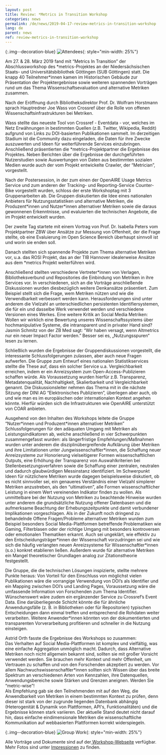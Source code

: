 ```yaml
---
layout: post
title: Review: *Metrics in Transition Workshop 
categories: news
permalink: /de/news/2019-04-17-review-metrics-in-transition-workshop
lang: de
parent: news
ref: review-metrics-in-transition-workshop
---
```


<!-- Start editing content here-->

 
{:.img--decoration-blue}
![Attendees](https://metrics-project.net/img/events/metrics_in_transition_IMG_6683.jpg){: style="min-width: 25%"}  

Am 27. & 28. März 2019 fand mit “Metrics In Transition” der Abschlussworkshop des \*metrics-Projektes an der Niedersächsischen Staats- und Universitätsbibliothek Göttingen (SUB Göttingen) statt. Die knapp 40 Teilnehmer\*innen kamen im Historischen Gebäude zur Präsentation der Projektergebnisse sowie weiteren spannenden Vorträgen rund um das Thema Wissenschaftsevaluation und alternative Metriken zusammen.
    
Nach der Eröffnung durch Bibliotheksdirektor Prof. Dr. Wolfram Horstmann sprach Hauptredner Joe Wass von Crossref über die Rolle von offenen Wissenschaftsinfrastrukturen bei Metriken.   
 
Wass stellte das neueste Tool von Crossref - Eventdata - vor, welches im Netz Erwähnungen in bestimmten Quellen (z.B. Twitter, Wikipedia, Reddit) aufgrund von Links zu DOI-basierten Publikationen sammelt. Im derzeitigen Stadium ist die Community dazu eingeladen, die Daten für ihre Zwecke auszuwerten und Ideen für weiterführende Services einzubringen. 
Anschließend präsentierten die \*metrics-Projektpartner die Ergebnisse des Projektes. Neben Berichten über die Ergebnisse der durchgeführten Nutzerstudien sowie Auswertungen von Daten aus bestimmten sozialen Medien wurde auch der vom Projekt entwickelte Crawler, der “Metrician”, vorgestellt.  
    
Nach der Postersession, in der zum einen der OpenAIRE Usage Metrics Service und zum anderen der Tracking- und Reporting-Service Counter-Bike vorgestellt wurden, schloss der erste Workshoptag mit 3 Gruppenarbeiten ab. Die Gruppen diskutierten die Idee eines nationalen Anbieters für Nutzungsstatistiken und alternative Metriken, die Produzent\*innen und Nutzer\*innen alternativer Metriken sowie die daraus gewonnenen Erkenntnisse, und evaluierten die technischen Angebote, die im Projekt entwickelt wurden.  
  
Der zweite Tag startete mit einem Vortrag von Prof. Dr. Isabella Peters vom Projektpartner ZBW über Ansätze zur Messung von Offenheit, der die Frage stellte, ob eine Evaluierung im Open Science Bereich überhaupt sinnvoll ist und worin sie enden soll.  
  
Danach stellten sich spannende Projekte zum Thema alternative Metriken vor, u.a. das ROSI Projekt, das an der TIB Hannover idealerweise Ansätze aus dem \*metrics Projekt weiterführen wird.   
  
Anschließend stellten verschiedene Vertreter\*innen von Verlagen, Bibliotheksverbund und Repositories die Einbindung von Metriken in ihre Services vor. In verschiedenen, sich an die Vorträge anschließende Diskussionen wurden diesbezüglich weitere Denkansätze präsentiert. Zum Beispiel stellt sich die Frage, wem Metriken nützen und wie die Verwendbarkeit verbessert werden kann. Herausforderungen sind unter anderem die Vielzahl an unterschiedlichen persistenten Identifiersystemen, die für ein und dasselbe Werk verwendet werden und verschiedene Versionen eines Werkes. Eine weitere Kritik an Social Media Metriken: Wollen wir wirklich eine Bewertung unseres Wissenschaftssystems über hochmanipulative Systeme, die intransparent und in privater Hand sind? Jasmin Schmitz von der ZB Med sagt: “Wir haben versagt, wenn Altmetrics nur ein neuer Impact Factor werden.” Besser sei es, „Nutzungsspuren“ lesen zu lernen.  
  
Schließlich wurden die Ergebnisse der Gruppendiskussionen vorgestellt, die interessante Schlussfolgerungen zulassen, aber auch neue Fragen aufwerfen. Die Gruppe zum Entwurf eines nationalen Statistikservices stellte die These auf, dass ein solcher Service u.a. Vergleichbarkeit erreichen, indem er ein Anreizsystem zum Open-Access-Publizieren schaffen würde. Als Voraussetzung wurden hierfür z.B. Transparenz, Metadatenqualität, Nachhaltigkeit, Skalierbarkeit und Vergleichbarkeit genannt. Die Diskussionsleiter nehmen das Thema mit in die nächste Sitzung der DINI AG “Elektronisches Publizieren”, überlegen aber auch, ob und wie man es im europäischen oder internationalen Kontext angehen könnte. Hierfür würden sich die Infrastrukturen wie OpenAIRE unterstützt von COAR anbieten. 
  
Ausgehend von den Inhalten des Workshops leitete die Gruppe “Nutzer\*innen und Produzent\*innen alternativer Metriken” Schlussfolgerungen für den adäquaten Umgang mit Metriken als Leistungsindikatoren ab, welche anschließend in vier Schwerpunkten zusammengefasst wurden: als längerfristige Empfehlungen/Maßnahmen wurden unter anderem die disziplinübergreifende Aufklärung über Metriken und ihre Limitationen unter Jungwissenschaftler\*innen, die Schaffung neuer Anreizsysteme zur Honorierung vielseitigerer Formen wissenschaftlichen Outputs, eine Erhöhung der Transparenz von Auswahlkriterien bei Stellenbesetzungsverfahren sowie die Schaffung einer zentralen, neutralen und dadurch glaubwürdigen Messinstanz identifiziert. Im Schwerpunkt Ideen für nützlichere Metriken wurde dagegen beispielsweise diskutiert, ob es nicht sinnvoller sei, ein genaueres Verständnis einer Vielzahl simplerer Metriken anzustreben, als den “ultimativen”, alle Formen wissenschaftlicher Leistung in einem Wert vereinenden Indikator finden zu wollen. Als unmittelbare bei der Nutzung von Metriken zu beachtende Hinweise wurden unter anderem die grundsätzliche Nutzung offener Datenbasen und die aufmerksame Beachtung der Erhebungszeitpunkte und damit verbundener Implikationen vorgeschlagen. Als in der Zukunft noch dringend zu behandelnde Offene Fragen/Probleme alternativer Metriken wurden zum Beispiel besonders Social Media-Plattformen betreffende Problematiken wie Gaming, Filterblasen oder der richtige Umgang mit besonders kontroversen oder emotionalen Thematiken erkannt. Auch sei ungeklärt, wie effektiv zu den Entscheidungsträger\*innen der Wissenschaft vorzudringen sei und wie sich die häufig verlangten neuen Anreizsysteme für Wissenschaftler\*innen (s.o.) konkret etablieren ließen. Außerdem wurde für alternative Metriken ein Mangel theoretischer Grundlagen analog zur Zitationstheorie festgestellt.   
  
Die Gruppe, die die technischen Lösungen inspizierte, stellte mehrere Punkte heraus: Von Vorteil für den Einschluss von möglichst vielen Publikationen wäre die vorrangige Verwendung von DOI’s als Identifier und ein Mapping zwischen DOI’s und Landing Pages, Voraussetzung wäre die umfassende Information von Forschenden zum Thema Identifier. Wünschenswert wäre zudem ein ergänzender Service zu Crossref’s Event Data. Eine darüberliegende Schicht könnte die für ähnliche Anwendungsfälle (z. B. in Bibliotheken oder für Repositorien) typischen Entscheidungen dann einmal treffen und entsprechend die Rohdaten weiter verarbeiten. Weitere Anwender\*innen könnten von der dokumentierten und transparenten Vorverarbeitung profitieren und schneller in die Nutzung einsteigen.  
   
Astrid Orth fasste die Ergebnisse des Workshops so zusammen:  
Das Verhalten auf Social Media-Plattformen ist komplex und vielfältig, was eine einfache Aggregation unmöglich macht. Dadurch, dass Alternative Metriken noch nicht allgemein bekannt sind, sollten sie mit großer Vorsicht verwendet werden. Sie brauchen mehr Kontext und mehr Offenheit, um Vertrauen zu schaffen und von den Forschenden akzeptiert zu werden.
Vor allem Nachwuchswissenschaftler\*innen sollten sich Wissen über das breite Spektrum an verschiedenen Arten von Kennzahlen, ihre Datenquellen, Anwendungsbereiche sowie
Stärken und Grenzen aneignen. Werden Sie “metric-wise”!  
Als Empfehlung gab sie den Teilnehmenden mit auf den Weg, die Anwendbarkeit von Metriken in einem bestimmten Kontext zu prüfen, denn dieser ist stark von der zugrunde liegenden Datenbank abhängig (Heterogenität & Dynamik von Plattformen, API's, Funktionalitäten) und die Ergebnisse können stark variieren. Der aktuelle Stand deutet nicht darauf hin, dass einfache eindimensionale Metriken die wissenschaftliche Kommunikation auf webbasierten Plattformen korrekt widerspiegeln.  
  
  {:.img--decoration-blue}
![Group Work](https://metrics-project.net/img/events/metrics_in_transition_IMG_20190327_170209.jpg){: style="min-width: 25%"}
  
Alle Vorträge und Dokumente sind auf der[ Workshop-Webseite](https://metrics-project.net/de/veranstaltungen/workshop2019/) verfügbar. 
Mehr Fotos sind unter [Impressionen](2019-04-17-impressions-metrics-in-transition-workshop.md) zu finden.

